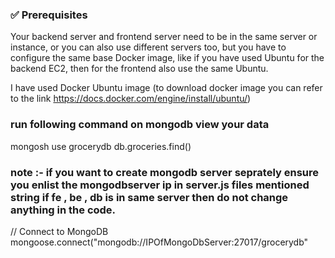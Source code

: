 
### ✅ Prerequisites
Your backend server and frontend server need to be in the same server or instance, or you can also use different servers too, but you have to configure the same base Docker image, like if you have used Ubuntu for the backend EC2, then for the frontend also use the same Ubuntu.

I have used Docker Ubuntu image (to download docker image you can refer to the link https://docs.docker.com/engine/install/ubuntu/)

### run following command on mongodb view your data

mongosh
use grocerydb
db.groceries.find()


### note :- if you want to create mongodb server seprately ensure you enlist the mongodbserver ip in server.js files mentioned string if fe , be , db is in same server then do not change anything in the code.

// Connect to MongoDB
mongoose.connect("mongodb://IPOfMongoDbServer:27017/grocerydb"

